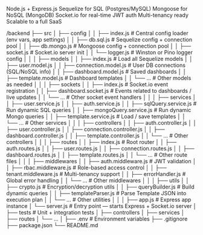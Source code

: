 Node.js + Express.js
Sequelize for SQL (Postgres/MySQL)
Mongoose for NoSQL (MongoDB)
Socket.io for real-time
JWT auth
Multi-tenancy ready
Scalable to a full SaaS

/backend
├── src
│   ├── config
│   │   ├── index.js              # Central config loader (env vars, app settings)
│   │   ├── db.sql.js             # Sequelize config + connection pool
│   │   ├── db.mongo.js           # Mongoose config + connection pool
│   │   ├── socket.js             # Socket.io server init
│   │   └── logger.js             # Winston or Pino logger config
│   │
│   ├── models
│   │   ├── index.js              # Load all Sequelize models
│   │   ├── user.model.js
│   │   ├── connection.model.js   # User DB connections (SQL/NoSQL info)
│   │   ├── dashboard.model.js    # Saved dashboards
│   │   ├── template.model.js     # Dashboard templates
│   │   └── ...                   # Other models as needed
│   │
│   ├── sockets
│   │   ├── index.js              # Socket.io event registration
│   │   ├── dashboard.socket.js   # Events related to dashboards / live updates
│   │   └── ...                   # Other socket event handlers
│   │
│   ├── services
│   │   ├── user.service.js
│   │   ├── auth.service.js
│   │   ├── sqlQuery.service.js   # Run dynamic SQL queries
│   │   ├── mongoQuery.service.js # Run dynamic Mongo queries
│   │   ├── template.service.js   # Load / save templates
│   │   └── ...                   # Other services
│   │
│   ├── controllers
│   │   ├── auth.controller.js
│   │   ├── user.controller.js
│   │   ├── connection.controller.js
│   │   ├── dashboard.controller.js
│   │   ├── template.controller.js
│   │   └── ...                   # Other controllers
│   │
│   ├── routes
│   │   ├── index.js              # Root router
│   │   ├── auth.routes.js
│   │   ├── user.routes.js
│   │   ├── connection.routes.js
│   │   ├── dashboard.routes.js
│   │   ├── template.routes.js
│   │   └── ...                   # Other route files
│   │
│   ├── middlewares
│   │   ├── auth.middleware.js    # JWT validation
│   │   ├── rbac.middleware.js    # Role-based access control
│   │   ├── tenant.middleware.js  # Multi-tenancy support
│   │   ├── errorHandler.js       # Global error handling
│   │   └── ...                   # Other middlewares
│   │
│   ├── utils
│   │   ├── crypto.js             # Encryption/decryption utils
│   │   ├── queryBuilder.js       # Build dynamic queries
│   │   ├── templateParser.js     # Parse Template JSON into execution plan
│   │   └── ...                   # Other utilities
│   │
│   ├── app.js                    # Express app instance
│   └── server.js                 # Entry point — starts Express + Socket.io server
│
├── tests                         # Unit + integration tests
│   ├── controllers
│   ├── services
│   ├── routes
│   └── ...
│
├── .env                          # Environment variables
├── .gitignore
├── package.json
└── README.md
